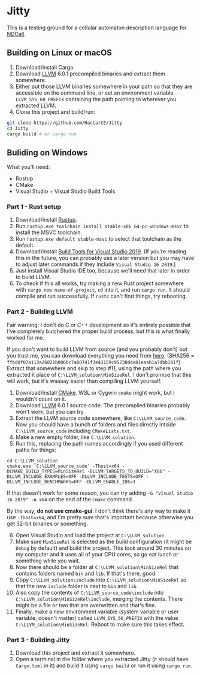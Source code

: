 # Jitty

This is a testing ground for a cellular automaton description language for [NDCell](https://github.com/HactarCE/NDCell).

## Building on Linux or macOS

1. Download/install Cargo.
2. Download [LLVM](https://releases.llvm.org/download.html) 6.0.1 precompiled binaries and extract them somewhere.
3. Either put those LLVM binaries somewhere in your path so that they are accessible on the command line, or set an environment variable `LLVM_SYS_60_PREFIX` containing the path pointing to wherever you extracted LLVM.
4. Clone this project and build/run:

```sh
git clone https://github.com/HactarCE/Jitty
cd Jitty
cargo build # or cargo run
```

## Buliding on Windows

What you'll need:

* Rustup
* CMake
* Visual Studio + Visual Studio Build Tools

### Part 1 - Rust setup

1. Download/install [Rustup](https://www.rust-lang.org/tools/install).
2. Run `rustup.exe toolchain install stable-x86_64-pc-windows-msvc` to install the MSVC toolchain.
3. Run `rustup.exe default stable-msvc` to select that toolchain as the default.
4. Download/install [Build Tools for Visual Studio 2019](https://visualstudio.microsoft.com/downloads/#build-tools-for-visual-studio-2019). (If you're reading this in the future, you can probably use a later version but you may have to adjust later commands if they include `Visual Studio 16 2019`.)
5. Just install Visual Studio IDE too, because we'll need that later in order to build LLVM.
6. To check if this all works, try making a new Rust project somewhere with `cargo new name-of-project`, `cd` into it, and run `cargo run`. It should compile and run successfully. If `rustc` can't find things, try rebooting.

### Part 2 - Building LLVM

Fair warning: I don't do C or C++ development so it's entirely possible that I've completely butchered the proper build process, but this is what finally worked for me.

If you don't want to build LLVM from source (and you probably don't) but you trust me, you can download everything you need from [here](https://1drv.ms/u/s!AnInQYQ5foGShYcTfF2lfwyWka-Xyw?e=GddkoS). (SHA256 = `ffbd0f07a113a26021b006bc7ab0741f3e43159c95738d4a81eaab1a7dbb181f`) Extract that somewhere and skip to step #11, using the path where you extracted it place of `C:\LLVM_solution\MinSizeRel`. I don't promise that this will work, but it's waaaay easier than compiling LLVM yourself.

1. Download/install [CMake](https://cmake.org/download/). WSL or Cygwin `cmake` might work, but I wouldn't count on it.
2. Download [LLVM](https://releases.llvm.org/download.html) 6.0.1 source code. The precompiled binaries probably won't work, but you can try.
3. Extract the LLVM source code somewhere, like `C:\LLVM_source_code`. Now you should have a bunch of folders and files directly intside `C:\LLVM_source_code` including `CMakeLists.txt`.
4. Make a new empty folder, like `C:\LLVM_solution`.
5. Run this, replacing the path names accordingly if you used different paths for things:

```
cd C:\LLVM_solution
cmake.exe 'C:\LLVM_source_code' -Thost=x64 -DCMAKE_BUILD_TYPES=MinSizeRel -DLLVM_TARGETS_TO_BUILD="X86" -DLLVM_INCLUDE_EXAMPLES=OFF -DLLVM_INCLUDE_TESTS=OFF -DLLVM_INCLUDE_BENCHMARKS=OFF -DLLVM_ENABLE_IDE=1
```

If that doesn't work for some reason, you can try adding `-G "Visual Studio 16 2019" -A x64` on the end of the `cmake` command.

By the way, **do not use cmake-gui**. I don't think there's any way to make it use `-Thost=x64`, and I'm pretty sure that's important because otherwise you get 32-bit binaries or something.

6. Open Visual Studio and load the project at `C:\LLVM_solution`.
7. Make sure `MinSizeRel` is selected as the build configuration (it might be `Debug` by default) and build the project. This took around 30 minutes on my computer and it uses all of your CPU cores, so go eat lunch or something while you wait.
7. Now there should be a folder at `C:\LLVM_solution\MinSizeRel` that contains folders named `bin` and `lib`. If that's there, good.
8. Copy `C:\LLVM_solution\include` into `C:\LLVM_solution\MinSizeRel` so that the new `include` folder is next to `bin` and `lib`.
9. Also copy the contents of `C:\LLVM_source_code\include` into `C:\LLVM_solution\MinSizeRel\include`, merging the contents. There might be a file or two that are overwritten and that's fine.
10. Finally, make a new environment variable (system variable or user variable, doesn't matter) called `LLVM_SYS_60_PREFIX` with the value `C:\LLVM_solution\MinSizeRel`. Reboot to make sure this takes effect.

### Part 3 - Building Jitty

1. Download this project and extract it somewhere.
2. Open a terminal in the folder where you extracted Jitty (it should have `Cargo.toml` in it) and build it using `cargo build` or run it using `cargo run`.
